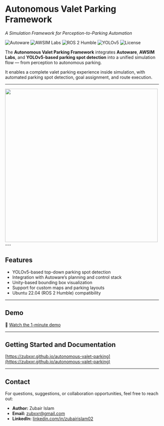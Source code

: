 # Autonomous Valet Parking Framework
*A Simulation Framework for Perception-to-Parking Automation*

![Autoware](https://img.shields.io/badge/Autoware-2024.11-blue?logo=autoware)
![AWSIM Labs](https://img.shields.io/badge/AWSIM%20Labs-Unity-green?logo=unity)
![ROS 2 Humble](https://img.shields.io/badge/ROS2-Humble-purple?logo=ros)
![YOLOv5](https://img.shields.io/badge/YOLOv5-Detection-red?logo=yolo)
![License](https://img.shields.io/badge/License-Apache%202.0-blue?logo=apache)

The **Autonomous Valet Parking Framework** integrates **Autoware**, **AWSIM Labs**, and **YOLOv5-based parking spot detection** into a unified simulation flow — from perception to autonomous parking.  

It enables a complete valet parking experience inside simulation, with automated parking spot detection, goal assignment, and route execution.

---

<a href="https://www.youtube.com/watch?v=Rb2c4pnMajc">
  <img src="https://github.com/user-attachments/assets/8c05fd80-eae8-42ce-b2ed-64edcdb3703a" width="500">
</a>
---

## Features
- YOLOv5-based top-down parking spot detection
- Integration with Autoware’s planning and control stack
- Unity-based bounding box visualization
- Support for custom maps and parking layouts
- Ubuntu 22.04 (ROS 2 Humble) compatibility

---

## Demo

🎥 [Watch the 1-minute demo](https://drive.google.com/file/d/1ZHGiuKllvSwA52fHZd8gjnOiv0Qxt4VL/view?usp=drive_link)

---

## Getting Started and Documentation

[https://zubxxr.github.io/autonomous-valet-parking](https://zubxxr.github.io/autonomous-valet-parking)

---

## Contact
For questions, suggestions, or collaboration opportunities, feel free to reach out:

- **Author:** Zubair Islam  
- **Email:** zubxxr@gmail.com  
- **LinkedIn:** [linkedin.com/in/zubairislam02](https://www.linkedin.com/in/zubairislam02/)  
